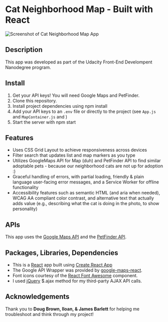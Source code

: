 # Cat Neighborhood Map - Built with React

![Screenshot of Cat Neighborhood Map App](https://lh3.googleusercontent.com/udeE-_exYE3EWCYKnBigKYhAcozyj7Vc-mjT97lJZK2WWyK1bKqS6CaWvtBccNb1WZIHG2zOMKoVOaVBXGNiMD4l82aMJ-Fonczz5MkiD2yM98oBvALuMxCf_UxGzFxWkA21FYjWM-cUR1SlhYF9G-QtWuJXHGITPBpEikny6jDg8BEbxty-c2Yihlv3tQrqeW-HM2yup8F9Ok5sYjtbLbFPvX00qTLhQZiTa-L4QD2ULOqN1zCb95c2RTrim4SICiMeFSEcl-hQ6kbL_H8nGu-JanPFG6PVvwR0pE-DCSNU-obKzL6BNg9blEu94TN8y6zeYR61bDoRHFspjM6SNoteeIcUivHhgtJkaLeKXCNI2oXAaNnfxSSpIhkjcSSpX_qjfg7wuPV3tIaLuYe4ozCRUsEf28xqanOQs88ss2ylj8f1w6WJugs5n4QlvEm6AG5_rhSSyQu2k0tLmd4UEVuf4Pbu1pmgy-8ExJUd-5cfNMFRKdQ8NY9SN442h--fppTNJwP4vu9Ibw9kHf9W93B73_jT0CDswtWdZK7dzPL5cwYZB0qfZLGUTflIgEp90ly-j8bKIaL1WjaPcWDEqzRAywP4jAT9y3wZjBr52caKavIJlZiyjYIqYr2YItcWQ39jyxob5-_xGKrjMqiPmAPqoA_uKj9G3aGJvQorqysA-LY1KqRRQF6ZYZmphVg4eJfLEB8vVBhEvBvVAQ=w638-h321-no)

## Description
This app was developed as part of the Udacity Front-End Develompent Nanodegree program. 

## Install
1. Get your API keys! You will need Google Maps and PetFinder. 
2. Clone this repository.
3. Install project dependencies using npm install
4. Add your API keys to an `.env` file or directly to the project (see `App.js` and `MapContainer.js` and ) 
5. Start the server with npm start

## Features
* Uses CSS Grid Layout to achieve responsiveness across devices
* Filter search that updates list and map markers as you type
* Utilizes GoogleMaps API for Map (duh) and PetFinder API to find similar adoptable pets - because our neighborhood cats are not up for adoption :)
* Graceful handling of errors, with partial loading, friendly & plain language user-facing error messages, and a Service Worker for offline functionality
* Accessibility features such as semantic HTML (and aria when needed), WCAG AA compliant color contrast, and alternative text that actually adds value (e.g., describing what the cat is doing in the photo, to show personality)

## APIs
This app uses the [Google Maps API](https://developers.google.com/maps/documentation/) and the [PetFinder API](https://www.petfinder.com/developers/api-docs). 

## Packages, Libraries, Dependencies
* This is a [React](https://reactjs.org/) app built using [Create React App](https://reactjs.org/docs/create-a-new-react-app.html) 
* The Google API Wrapper was provided by [google-maps-react](https://github.com/fullstackreact/google-maps-react).
* Font icons courtesy of the [React Font Awesome](https://fontawesome.com/how-to-use/on-the-web/using-with/react) component.
* I used [jQuery](https://jquery.com/) $.ajax method for my third-party AJAX API calls. 




## Acknowledgements
Thank you to **Doug Brown, Iloan, & James Barlett** for helping me troubleshoot and think through my project!

